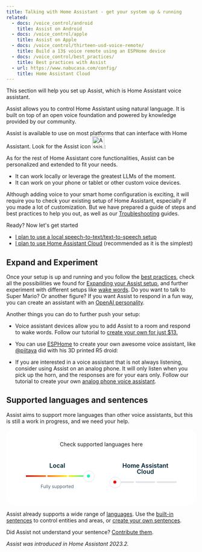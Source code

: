 ```yaml
---
title: Talking with Home Assistant - get your system up & running
related:
  - docs: /voice_control/android
    title: Assist on Android
  - docs: /voice_control/apple
    title: Assist on Apple
  - docs: /voice_control/thirteen-usd-voice-remote/
    title: Build a 13$ voice remote using an ESPHome device
  - docs: /voice_control/best_practices/
    title: Best practices with Assist
  - url: https://www.nabucasa.com/config/
    title: Home Assistant Cloud
---
```


This section will help you set up Assist, which is Home Assistant voice assistant.

Assist allows you to control Home Assistant using natural language. It is built on top of an open voice foundation and powered by knowledge provided by our community.

Assist is available to use on most platforms that can interface with Home Assistant. Look for the Assist icon <img src='/images/assist/assist-icon.svg' alt='Assist icon' style='height: 32px' class='no-shadow'>:

As for the rest of Home Assistant core functionalities, Assist can be personalized and extended to fit your needs.
- It can work locally or leverage the greatest LLMs of the moment.
- It can work on your phone or tablet or other custom voice devices.

<lite-youtube videoid="XF53wUbeLxA" videotitle="Voice at Home Assistant"></lite-youtube>

Although adding voice to your smart home configuration is exciting, it will require you to check your existing setup of Home Assistant, especially if you made a lot of customization. But we have prepared a guide of steps and best practices to help you out, as well as our [Troubleshooting](/voice_control/troubleshooting/) guides.

Ready? Now let's get started

- [I plan to use a local speech-to-text/text-to-speech setup](/voice_control/voice_remote_local_assistant/)
- [I plan to use Home Assistant Cloud](/voice_control/voice_remote_cloud_assistant/) (recommended as it is the simplest)

## Expand and Experiment

Once your setup is up and running and you follow the [best practices](/voice_control/best_practices), check all the possibilities we found for [Expanding your Assist setup](/voice_control/expanding_assist), and further experiment with different setups like [wake words](/voice_control/about_wake_word/). Do you want to talk to Super Mario? Or another figure? If you want Assist to respond in a fun way, you can create an assistant with an [OpenAI personality](/voice_control/assist_create_open_ai_personality/).

Another things you can do to further push your setup:

- Voice assistant devices allow you to add Assist to a room and respond to wake words. Follow our tutorial to [create your own for just $13.](/voice_control/thirteen-usd-voice-remote/)

- You can use [ESPHome](https://www.esphome.io/components/voice_assistant.html) to create your own awesome voice assistant, like [@piitaya](https://github.com/piitaya) did with his 3D printed R5 droid:

- If you are interested in a voice assistant that is not always listening, consider using Assist on an analog phone. It will only listen when you pick up the horn, and the responses are for your ears only. Follow our tutorial to create your own [analog phone voice assistant](/voice_control/worlds-most-private-voice-assistant/).


## Supported languages and sentences

Assist aims to support more languages than other voice assistants, but this is still a work in progress, and we need your help.

<link rel="stylesheet" href="https://cdn.jsdelivr.net/gh/bluzky/nice-select2@2.1.0/dist/css/nice-select2.css">
<script src="https://cdn.jsdelivr.net/gh/bluzky/nice-select2@2.1.0/dist/js/nice-select2.js"></script>

<div class="language-card">
	<div class="form-title h3">Check supported languages here</div>
	<div class="input-wrapper">
		<select id="language-select">
			<option data-display="Select">Choose your language</option>
			<option value="en-US">English</option>
			<option value="es-ES">Spanish</option>
			<option value="pt-BR">Portuguese</option>
			<option value="de-DE">German</option>
			<option value="it-IT">Italian</option>
			<option value="ru-RU">Russian</option>
			<option value="ja-JP">Japanese</option>
			<option value="tr-TR">Turkish</option>
			<option value="ko-KR">Korean</option>
			<option value="fr-FR">French</option>
			<option value="ca-ES">Catalan</option>
			<option value="pl-PL">Polish</option>
			<option value="nl-BE">Dutch</option>
			<option value="id-ID">Indonesian</option>
			<option value="zh-HK">Chinese (Cantonese)</option>
			<option value="zh-CN">Chinese (Mandarin)</option>
			<option value="ms-MY">Malay</option>
			<option value="sv-SE">Swedish</option>
			<option value="uk-UA">Ukrainian</option>
			<option value="th-TH">Thai</option>
			<option value="vi-VN">Vietnamese</option>
			<option value="fi-FI">Finnish</option>
			<option value="no-NO">Norwegian</option>
			<option value="gl-ES">Galician</option>
			<option value="ar-JO">Arabic</option>
			<option value="ur-IN">Urdu</option>
			<option value="el-GR">Greek</option>
			<option value="ro-RO">Romanian</option>
			<option value="da-DK">Danish</option>
			<option value="ta-IN">Tamil</option>
			<option value="hr-HR">Croatian</option>
			<option value="mk-MK">Macedonian</option>
			<option value="sk-SK">Slovak</option>
			<option value="he-IL">Hebrew</option>
			<option value="sr-RS">Serbian</option>
			<option value="hu-HU">Hungarian</option>
			<option value="bg-BG">Bulgarian</option>
			<option value="cs-CZ">Czech</option>
			<option value="bs-BA">Bosnian</option>
			<option value="sl-SI">Slovenian</option>
			<option value="az-AZ">Azerbaijani</option>
			<option value="et-EE">Estonian</option>
			<option value="lv-LV">Latvian</option>
			<option value="af-ZA">Afrikaans</option>
			<option value="cy-GB">Welsh</option>
			<option value="fa-IR">Persian</option>
			<option value="lt-LT">Lithuanian</option>
			<option value="jv-ID">Javanese</option>
			<option value="sw-KE">Swahili</option>
			<option value="sw-TZ">Swahili</option>
			<option value="is-IS">Icelandic</option>
			<option value="mt-MT">Maltese</option>
			<option value="ps-AF">Pashto</option>
			<option value="mr-IN">Marathi</option>
			<option value="bn-IN">Bengali</option>
			<option value="lb-LU">Luxembourgish</option>
			<option value="hi-IN">Hindi</option>
			<option value="gu-IN">Gujarati</option>
			<option value="km-KH">Khmer</option>
			<option value="ne-NP">Nepali</option>
			<option value="lo-LA">Lao</option>
			<option value="te-IN">Telugu</option>
			<option value="kn-IN">Kannada</option>
			<option value="ml-IN">Malayalam</option>
			<option value="kk-KZ">Kazakh</option>
			<option value="so-SO">Somali</option>
			<option value="uz-UZ">Uzbek</option>
			<option value="ka-GE">Georgian</option>
			<option value="my-MM">Burmese</option>
			<option value="mn-MN">Mongolian</option>
			<option value="hy-AM">Armenian</option>
			<option value="am-ET">Amharic</option>
			<option value="nb-NO">Norwegian Bokmål</option>
			<option value="eu-ES">Basque</option>
			<option value="fil-PH">Filipino</option>
			<option value="ga-IE">Irish</option>
			<option value="si-LK">Sinhala</option>
			<option value="sq-AL">Albanian</option>
			<option value="su-ID">Sundanese</option>
			<option value="wuu-CN">Shanghainese</option>
			<option value="yue-CN">Cantonese</option>
			<option value="zu-ZA">Zulu</option>
		</select>
	</div>
	<div class="supported-cards">
		<div class="supported-card local warning" data-state="3">
			<div class="heading">
				<span>Local</span>
			</div>
			<div class="state-bar">
				<span></span><span></span><span></span>
			</div>
			<div class="info state-0">Not supported</div>
			<div class="info state-1">Needs more work</div>
			<div class="info state-2">Usable</div>
			<div class="info state-3">Fully supported</div>
		</div>
		<div class="supported-card cloud check" data-state="-1">
			<div class="heading">
				<span>Home Assistant Cloud</span>
			</div>
			<div class="state-bar">
				<span></span><span></span><span></span>
			</div>
			<div class="info state-0">Not supported</div>
			<div class="info state-1">Needs more work</div>
			<div class="info state-2">Usable</div>
			<div class="info state-3">Fully supported</div>
		</div>
	</div>
</div>

<style>
.nice-select {
	--grid-width: 6;
	box-shadow: 0 4px 12px 0px rgba(0, 35, 50, 0.2);
	border: unset;
	border-radius: 40px;
	line-height: 40px;
	height: 40px;
	width: 100%;
	max-width: calc(var(--grid-width) * var(--grid-m));

	.list {
		margin: 0;
	}
}

.language-card {
	display: flex;
	flex-direction: column;
	align-items: center;
	justify-content: center;
	background-color: #ffffff;
	border-radius: 20px;
	padding: 30px 20px 40px 20px;
	height: calc(var(--grid-m) * 16);
	text-align: center;

	.input-wrapper{
		select{
			visibility: hidden;
			position: absolute;
		}
	}

	.supported-cards {
		display: flex;
		gap: 20px 40px;
		flex-wrap: wrap;
		width: 100%;
		margin-top: 40px;
		justify-content: center;
	}

	.supported-card {
		border-radius: 12px;
		align-items: center;
		color: #002332;
		display: flex;
		flex-direction: column;
		gap: 8px;
		height: 74px;
		/* margin-top: 19px; */
		max-width: 170px;
		margin: 0 12px;
		opacity: 1;
		position: relative;
		transition: border-color 0.2s, background-color 0.2s, opacity 0.2s;
		width: 100%;
		.heading {
			align-items: center;
			display: flex;
			gap: 12px;
			line-height: 1;
		}

		.heading span {
			font-size: 1rem;
			font-weight: 600;
		}

		.info {
			display: none;
			color: #4f606e;
			font-size: 0.75rem;
		}

		.state-bar {
			height: 4px;
			position: relative;
			display: flex;
			max-width: 166px;
			width: 100%;
			gap: 4px;
			margin: 10px 0;
		}

		.state-bar span {
			flex-grow: 1;
			flex-basis: 0;
			height: 4px;
			border-radius: 4px;
			position: relative;
			background-color: #e2e2e5;
		}

		.state-bar span:after {
			content: "";
			position: absolute;
			inset: 0;
			opacity: 0;
			transition: opacity 0.5s ease-out;
		}

		&[data-state="1"] .state-bar span:nth-child(1):after,
		&[data-state="2"] .state-bar span:nth-child(1):after,
		&[data-state="3"] .state-bar span:nth-child(1):after {
			background: linear-gradient(90deg, #ba1b1b 0%, #ff6b02 100%);
			opacity: 1;
		}

		&[data-state="2"] .state-bar span:nth-child(2):after,
		&[data-state="3"] .state-bar span:nth-child(2):after {
			background: linear-gradient(90deg, #ff6b02 0%, #fe0 100%);
			opacity: 1;
		}

		&[data-state="3"] .state-bar span:nth-child(3):after {
			background: linear-gradient(90deg, #fe0 0%, #16f3be 100%);
			opacity: 1;
		}

		.state-bar:before {
			content: "";
			background-color: #ffffff;
			width: 28px;
			height: 28px;
			border-radius: 50%;
			position: absolute;
			top: -12px;
			left: -12px;
			border: 1px solid #e2e2e5;
			transition: left 0.5s ease-out, background-color 0.5s ease-out;
			z-index: 1;
		}

		.state-bar:after {
			content: "";
			background-color: red;
			width: 8px;
			height: 8px;
			border-radius: 50%;
			position: absolute;
			top: -2px;
			left: -2px;
			transition: left 0.5s ease-out, background-color 0.5s ease-out;
			z-index: 1;
		}

		&[data-state="0"] .info.state-0 {
			display: block;
		}

		&[data-state="0"] .state-bar:before {
			left: calc(-14px + ((100% / 3) * 0));
		}

		&[data-state="0"] .state-bar:after {
			background-color: #ba1b1b;
			left: calc(-4px + ((100% / 3) * 0));
		}

		&[data-state="1"] .info.state-1 {
			display: block;
		}

		&[data-state="1"] .state-bar:before {
			left: calc(-14px + ((100% / 3) * 1));
		}

		&[data-state="1"] .state-bar:after {
			background-color: #ff6b02;
			left: calc(-4px + ((100% / 3) * 1));
		}

		&[data-state="1"] .state-bar:after {
		}

		&[data-state="2"] .info.state-2 {
			display: block;
		}

		&[data-state="2"] .state-bar:before {
			left: calc(-14px + ((100% / 3) * 2));
		}

		&[data-state="2"] .state-bar:after {
			background-color: #fe0;
			left: calc(-4px + ((100% / 3) * 2));
		}

		&[data-state="3"] .info.state-3 {
			display: block;
		}

		&[data-state="3"] .state-bar:before {
			left: calc(-14px + ((100% / 3) * 3));
		}

		&[data-state="3"] .state-bar:after {
			background-color: #16f3be;
			left: calc(-4px + ((100% / 3) * 3));
		}
	}
}
</style>
<script>
document.addEventListener("DOMContentLoaded", function () {
	registerNiceSelect();
	registerLanguageSelectChange();
});

let languageSelect = null;
function registerNiceSelect() {
	languageSelect = NiceSelect.bind(
		document.querySelector("select#language-select"),
		{ searchable: true }
	);
}

function registerLanguageSelectChange() {
	const browserLocale = navigator.language || navigator.userLanguage;

	updateLanguageSupports(browserLocale);

	document
		.querySelector("#language-select")
		.addEventListener("change", function (e) {
			updateLanguageSupports(e.target.value);
		});
}

function updateLanguageSupports(locale = null) {
	let data = {
		"en-US": [3, 3],
		"es-ES": [3, 3],
		"pt-BR": [3, 3],
		"de-DE": [3, 3],
		"it-IT": [2, 2],
		"ru-RU": [2, 2],
		"ja-JP": [0, 0],
		"tr-TR": [0, 1],
		"ko-KR": [0, 1],
		"fr-FR": [0, 3],
		"ca-ES": [0, 3],
		"pl-PL": [0, 3],
		"nl-BE": [0, 3],
		"id-ID": [0, 1],
		"zh-HK": [0, 2],
		"zh-CN": [0, 1],
		"ms-MY": [0, 1],
		"sv-SE": [0, 2],
		"uk-UA": [0, 2],
		"th-TH": [0, 1],
		"vi-VN": [0, 1],
		"fi-FI": [0, 3],
		"no-NO": [0, 0],
		"gl-ES": [0, 2],
		"ar-JO": [0, 2],
		"ur-IN": [0, 0],
		"el-GR": [0, 1],
		"ro-RO": [0, 3],
		"da-DK": [0, 2],
		"ta-IN": [0, 0],
		"hr-HR": [0, 3],
		"mk-MK": [0, 0],
		"sk-SK": [0, 1],
		"he-IL": [0, 2],
		"sr-RS": [0, 1],
		"hu-HU": [0, 3],
		"bg-BG": [0, 2],
		"cs-CZ": [0, 1],
		"bs-BA": [0, 0],
		"sl-SI": [0, 2],
		"az-AZ": [0, 0],
		"et-EE": [0, 1],
		"lv-LV": [0, 1],
		"af-ZA": [0, 0],
		"cy-GB": [0, 0],
		"fa-IR": [0, 1],
		"lt-LT": [0, 1],
		"jv-ID": [0, 0],
		"sw-KE": [0, 0],
		"sw-TZ": [0, 0],
		"is-IS": [0, 1],
		"mt-MT": [0, 0],
		"ps-AF": [0, 0],
		"mr-IN": [0, 0],
		"bn-IN": [0, 0],
		"lb-LU": [0, 0],
		"hi-IN": [0, 0],
		"gu-IN": [0, 0],
		"km-KH": [0, 0],
		"ne-NP": [0, 0],
		"lo-LA": [0, 0],
		"te-IN": [0, 1],
		"kn-IN": [0, 0],
		"ml-IN": [0, 1],
		"kk-KZ": [0, 0],
		"so-SO": [0, 0],
		"uz-UZ": [0, 0],
		"ka-GE": [0, 1],
		"my-MM": [0, 0],
		"mn-MN": [0, 0],
		"hy-AM": [0, 0],
		"am-ET": [0, 0],
		"nb-NO": [0, 3],
		"eu-ES": [0, 1],
		"fil-PH": [0, 0],
		"ga-IE": [0, 0],
		"si-LK": [0, 0],
		"sq-AL": [0, 0],
		"su-ID": [0, 0],
		"wuu-CN": [0, 0],
		"yue-CN": [0, 0],
		"zu-ZA": [0, 0]
	};

	let elems = document.querySelectorAll(".supported-cards .supported-card");
	if (!elems) return;

	let supports = data[locale];
	let foundLocale = locale;
	if (!supports) {
		Object.keys(data).forEach((key) => {
			if (key.split("-")[0] === locale.split("-")[0]) {
				supports = data[key];
				foundLocale = key;
			}
		});
	}
	if (!supports) return;

	document.querySelector("#language-select").value = foundLocale;
	languageSelect.update();

	elems.forEach((elem) => elem.setAttribute("data-state", "-1"));

	elems.forEach((elem, index) => {
		// set data-state to the value of the value
		elem.setAttribute("data-state", supports[index]);
	});
}
</script>



Assist already supports a wide range of [languages](https://developers.home-assistant.io/docs/voice/intent-recognition/supported-languages). Use the [built-in sentences](/voice_control/builtin_sentences) to control entities and areas, or [create your own sentences](/voice_control/custom_sentences/).



Did Assist not understand your sentence? [Contribute them](https://developers.home-assistant.io/docs/voice/intent-recognition/).

_Assist was introduced in Home Assistant 2023.2._

